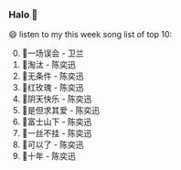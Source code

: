 

### Halo 👋

😄 listen to my this week song list of top 10:

0. 🌈一场误会 - 卫兰
1. 🌈淘汰 - 陈奕迅
2. 🌈无条件 - 陈奕迅
3. 🌈红玫瑰 - 陈奕迅
4. 🌈阴天快乐 - 陈奕迅
5. 🌈是但求其爱 - 陈奕迅
6. 🌈富士山下 - 陈奕迅
7. 🌈一丝不挂 - 陈奕迅
8. 🌈可以了 - 陈奕迅
9. 🌈十年 - 陈奕迅

